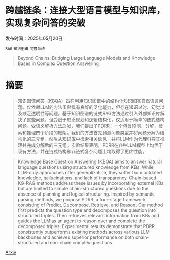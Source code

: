 # 跨越链条：连接大型语言模型与知识库，实现复杂问答的突破

发布时间：2025年05月20日

`RAG` `知识图谱` `问答系统`

> Beyond Chains: Bridging Large Language Models and Knowledge Bases in Complex Question Answering

# 摘要

> 知识图谱问答（KBQA）旨在利用知识图谱中的结构化知识回答自然语言问题。仅依赖LLM的方法虽然具有良好的泛化能力，但存在知识过时、幻觉以及缺乏透明性等问题。基于知识图谱的链式RAG方法通过引入外部知识库解决了这些问题，但受限于缺乏规划和逻辑结构化，仅适用于简单的链式结构问题。受语义解析方法启发，我们提出了PDRR：一个包含预测、分解、检索和推理四个阶段的框架。我们的方法首先预测问题类型并将问题分解为结构化的三元组，然后从知识库中检索相关信息，并将LLM作为代理引导其推理并完成分解后的三元组。实验结果表明，PDRR在各种LLM模型上均优于现有方法，并在链式结构和非链式复杂问题上均取得了更优性能。


> Knowledge Base Question Answering (KBQA) aims to answer natural language questions using structured knowledge from KBs. While LLM-only approaches offer generalization, they suffer from outdated knowledge, hallucinations, and lack of transparency. Chain-based KG-RAG methods address these issues by incorporating external KBs, but are limited to simple chain-structured questions due to the absence of planning and logical structuring. Inspired by semantic parsing methods, we propose PDRR: a four-stage framework consisting of Predict, Decompose, Retrieve, and Reason. Our method first predicts the question type and decomposes the question into structured triples. Then retrieves relevant information from KBs and guides the LLM as an agent to reason over and complete the decomposed triples. Experimental results demonstrate that PDRR consistently outperforms existing methods across various LLM backbones and achieves superior performance on both chain-structured and non-chain complex questions.

[Arxiv](https://arxiv.org/abs/2505.14099)